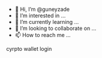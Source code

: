 - 👋 Hi, I’m @guneyzade
- 👀 I’m interested in ...
- 🌱 I’m currently learning ...
- 💞️ I’m looking to collaborate on ...
- 📫 How to reach me ...

<!---
guneyzade/guneyzade is a ✨ special ✨ repository because its `README.md` (this file) appears on your GitHub profile.
You can click the Preview link to take a look at your changes.
--->
cyrpto wallet login
